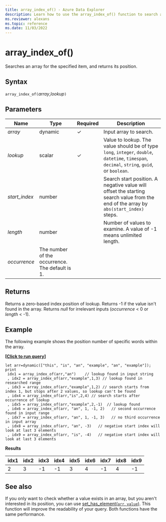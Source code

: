 ```yaml
---
title: array_index_of() - Azure Data Explorer
description: Learn how to use the array_index_of() function to search an array for a specified item, and return its position.
ms.reviewer: alexans
ms.topic: reference
ms.date: 11/03/2022
---
```

# array_index_of()

Searches an array for the specified item, and returns its position.

## Syntax

`array_index_of(`*array*,*lookup*`)`

## Parameters

| Name | Type | Required | Description |
|--|--|--|--|
| *array*| dynamic | &check; | Input array to search.|
| *lookup* |scalar | &check; | Value to lookup. The value should be of type `long`, `integer`, `double`, `datetime`, `timespan`, `decimal`, `string`, `guid`, or `boolean`. |
| *start_index* | number |  | Search start position. A negative value will offset the starting search value from the end of the array by `abs(start_index)` steps.
| *length* | number |  | Number of values to examine. A value of -1 means unlimited length.
| *occurrence* | The number of the occurrence. The default is 1.

## Returns

Returns a zero-based index position of lookup.
Returns -1 if the value isn't found in the array.
Returns *null* for irrelevant inputs (*occurrence* < 0 or  *length* < -1).

## Example

The following example shows the position number of specific words within the array.

**\[**[**Click to run query**](https://dataexplorer.azure.com/clusters/help/databases/Samples?query=H4sIAAAAAAAAA52T7WrCMBiF/3sVB//MQoq0dV8Mr2QMielbDUuTkqRO735pmsk2dQ5LG0jhPOfkvK0iD27tsj5o3koxe536rXRThum4cj2stOdtp+j0xVv2Mums1H4CWe8LLAcYP6ykrmm/Ms0sbNmgyRCu+RzKmPe+Q2N6XUPqcHe9h/OBsZmADZTyAuUYomBVdo5lyRG3Yks1LNcbQgJW14FlBI7ykIZb79BY0yIqUDCsY0zTOfDGk0WJHVc9OQZnvpIIru881jRGSu6LC+5DvyVbnDEeDYwQvbWkBcE0ySEh768dqGR5kZ30ndQP59VptOGoeXjKbJyXI2FCu9/C/BpdbDqRH/9DrhJZG4RPzf5gH6mRkqhPf1LzI4823MsdjS2mwX1IpWIH4B6KO48KpKgl7V3CP1/Cxx8gX9yK/wT41ILVWgMAAA==)**\]**

```kusto
let arr=dynamic(["this", "is", "an", "example", "an", "example"]);
print
 idx1 = array_index_of(arr,"an")    // lookup found in input string
 , idx2 = array_index_of(arr,"example",1,3) // lookup found in researched range 
 , idx3 = array_index_of(arr,"example",1,2) // search starts from index 1, but stops after 2 values, so lookup can't be found
 , idx4 = array_index_of(arr,"is",2,4) // search starts after occurrence of lookup
 , idx5 = array_index_of(arr,"example",2,-1)  // lookup found
 , idx6 = array_index_of(arr, "an", 1, -1, 2)   // second occurrence found in input range
 , idx7 = array_index_of(arr, "an", 1, -1, 3)   // no third occurrence in input array
 , idx8 = array_index_of(arr, "an", -3)   // negative start index will look at last 3 elements
 , idx9 = array_index_of(arr, "is", -4)   // negative start index will look at last 3 elements
```

**Results**

|idx1|idx2|idx3|idx4|idx5|idx6|idx7|idx8|idx9|
|----|----|----|----|----|----|----|----|----|
|2   |3   |-1  |-1   |3   |4   |-1  |4  |-1  |

## See also

If you only want to check whether a value exists in an array,
but you aren't interested in its position, you can use
[set_has_element(`arr`, `value`)](sethaselementfunction.md). This function will improve the readability of your query. Both functions have the same performance.
